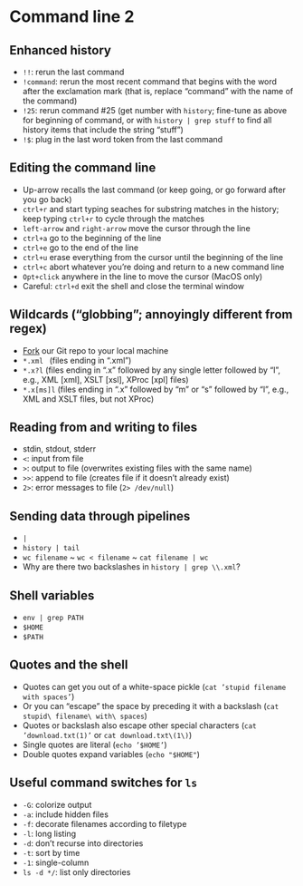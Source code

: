 # Command line 2

## Enhanced history

<!--this will be a good way to review/reflect/field qs-->
* `!!`: rerun the last command
* `!command`: rerun the most recent command that begins with the word after the exclamation mark (that is, replace “command” with the name of the command)
* `!25`: rerun command #25 (get number with `history`; fine-tune as above for beginning of command, or with `history | grep stuff` to find all history items that include the string “stuff”)
* `!$`: plug in the last word token from the last command

## Editing the command line

* Up-arrow recalls the last command (or keep going, or go forward after you go back)
* `ctrl+r` and start typing seaches for substring matches in the history; keep typing `ctrl+r` to cycle through the matches
* `left-arrow` and `right-arrow` move the cursor through the line
* `ctrl+a` go to the beginning of the line
* `ctrl+e` go to the end of the line
* `ctrl+u` erase everything from the cursor until the beginning of the line
* `ctrl+c` abort whatever you’re doing and return to a new command line
* `Opt+click` anywhere in the line to move the cursor (MacOS only)
* Careful: `ctrl+d` exit the shell and close the terminal window

## Wildcards (“globbing”; annoyingly different from regex) 

<!--using forked week_1 subdirectory, use `grep` to explore files-->
* [Fork](/Institute-Materials-2017/schedule/week_2/fork.md) our Git repo to your local machine
* `*.xml ` (files ending in “.xml”)<!--Ask the participants of times they think it might be useful to use globbing. Now that they have some experience with regex, the idea of wildcards isn’t foreign. With which commands will you likely use wildcards?-->
* `*.x?l` (files ending in “.x” followed by any single letter followed by “l”, e.g., XML [xml], XSLT [xsl], XProc [xpl] files)
* `*.x[ms]l` (files ending in “.x” followed by “m” or “s” followed by “l”, e.g., XML and XSLT files, but not XProc)

## Reading from and writing to files

* stdin, stdout, stderr
* `<`: input from file
* `>`: output to file (overwrites existing files with the same name)
* `>>`: append to file (creates file if it doesn’t already exist)
* `2>`: error messages to file (`2> /dev/null`)

## Sending data through pipelines

* `|`
* `history | tail`
* `wc filename` ~ `wc < filename` ~ `cat filename | wc`
* Why are there two backslashes in `history | grep \\.xml`?<!--SW Carpentry pipelining activity, adapted-->
## Shell variables

* `env | grep PATH`
* `$HOME`
* `$PATH`

## Quotes and the shell

* Quotes can get you out of a white-space pickle (`cat ’stupid filename with spaces’`)
* Or you can “escape” the space by preceding it with a backslash (`cat stupid\ filename\ with\ spaces`)
* Quotes or backslash also escape other special characters (`cat ’download.txt(1)’` or `cat download.txt\(1\)`)
* Single quotes are literal (`echo ’$HOME’`)
* Double quotes expand variables (`echo "$HOME"`)

## Useful command switches for `ls` 
<!-- review from command 1, should we scrap?-->

* `-G`: colorize output
* `-a`: include hidden files
* `-f`: decorate filenames according to filetype
* `-l`: long listing
* `-d`: don’t recurse into directories
* `-t`: sort by time
* `-1`: single-column
* `ls -d */`: list only directories

